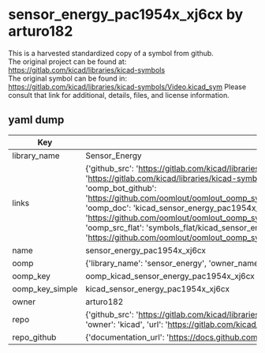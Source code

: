 # sensor_energy_pac1954x_xj6cx by arturo182  
This is a harvested standardized copy of a symbol from github.  
The original project can be found at:  
https://gitlab.com/kicad/libraries/kicad-symbols  
The original symbol can be found in:
https://gitlab.com/kicad/libraries/kicad-symbols/Video.kicad_sym
Please consult that link for additional, details, files, and license information.  
## yaml dump  
| Key | Value |  
| --- | --- |  
| library_name | Sensor_Energy |  
| links | {'github_src': 'https://gitlab.com/kicad/libraries/kicad-symbols/Video.kicad_sym', 'github_src_repo': 'https://gitlab.com/kicad/libraries/kicad-symbols', 'oomp_bot': 'kicad_sensor_energy_pac1954x_xj6cx/working', 'oomp_bot_github': 'https://github.com/oomlout/oomlout_oomp_symbol_bot/tree/main/kicad_sensor_energy_pac1954x_xj6cx/working', 'oomp_doc': 'kicad_sensor_energy_pac1954x_xj6cx/working', 'oomp_doc_github': 'https://github.com/oomlout/oomlout_oomp_symbol_doc/tree/main/kicad_sensor_energy_pac1954x_xj6cx/working', 'oomp_src_flat': 'symbols_flat/kicad_sensor_energy_pac1954x_xj6cx/working', 'oomp_src_flat_github': 'https://github.com/oomlout/oomlout_oomp_symbol_src/tree/main/kicad_sensor_energy_pac1954x_xj6cx/working'} |  
| name | sensor_energy_pac1954x_xj6cx |  
| oomp | {'library_name': 'sensor_energy', 'owner_name': 'kicad', 'symbol_name': 'sensor_energy_pac1954x_xj6cx'} |  
| oomp_key | oomp_kicad_sensor_energy_pac1954x_xj6cx |  
| oomp_key_simple | kicad_sensor_energy_pac1954x_xj6cx |  
| owner | arturo182 |  
| repo | {'github_src': 'https://gitlab.com/kicad/libraries/kicad-symbols/Video.kicad_sym', 'name': 'libraries/kicad-symbols', 'owner': 'kicad', 'url': 'https://gitlab.com/kicad/libraries/kicad-symbols'} |  
| repo_github | {'documentation_url': 'https://docs.github.com/rest/repos/repos#get-a-repository', 'message': 'Not Found'} |  

